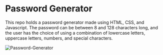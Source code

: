 # Password Generator
This repo holds a password generator made using HTML, CSS, and Javascript.
The password can be between 8 and 128 characters long, and the user has the choice of using a combination of lowercase letters, uppercase letters, numbers, and special characters.

![Password-Generator](https://user-images.githubusercontent.com/99096273/161397715-6fc9d1c3-d016-46f6-9120-6b50ca5a02f3.png)


